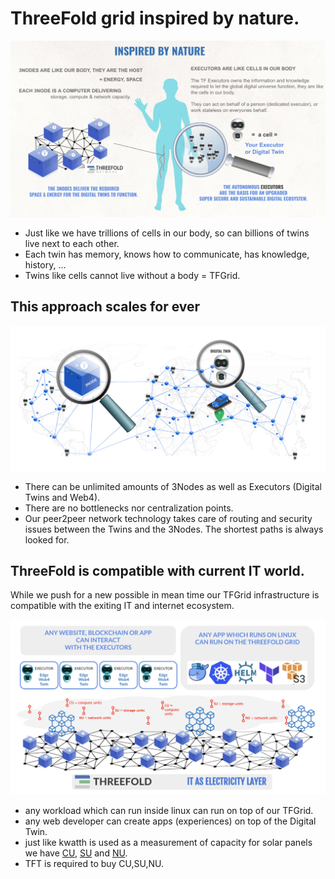 
# ThreeFold grid inspired by nature.

![](img/nature_twin_.jpg)

- Just like we have trillions of cells in our body, so can billions of twins live next to each other.
- Each twin has memory, knows how to communicate, has knowledge, history, ...
- Twins like cells cannot live without a body = TFGrid.

## This approach scales for ever

![](img/threefold_grid_0.jpg)

- There can be unlimited amounts of 3Nodes as well as Executors (Digital Twins and Web4).
- There are no bottlenecks nor centralization points.
- Our peer2peer network technology takes care of routing and security issues between the Twins and the 3Nodes. The shortest paths is always looked for.


## ThreeFold is compatible with current IT world.

While we push for a new possible in mean time our TFGrid infrastructure is compatible with the exiting IT and internet ecosystem.

![](img/worldview_executors_.jpg)

- any workload which can run inside linux can run on top of our TFGrid.
- any web developer can create apps (experiences) on top of the Digital Twin.
- just like kwatth is used as a measurement of capacity for solar panels we have [CU](cloudunits), [SU](cloudunits) and [NU](cloudunits).
- TFT is required to buy CU,SU,NU.